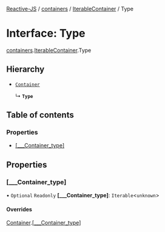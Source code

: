 [Reactive-JS](../README.md) / [containers](../modules/containers.md) / [IterableContainer](../modules/containers.IterableContainer.md) / Type

# Interface: Type

[containers](../modules/containers.md).[IterableContainer](../modules/containers.IterableContainer.md).Type

## Hierarchy

- [`Container`](containers.Container.md)

  ↳ **`Type`**

## Table of contents

### Properties

- [[\_\_\_Container\_type]](containers.IterableContainer.Type.md#[___container_type])

## Properties

### [\_\_\_Container\_type]

• `Optional` `Readonly` **[\_\_\_Container\_type]**: `Iterable`<`unknown`\>

#### Overrides

[Container](containers.Container.md).[[___Container_type]](containers.Container.md#[___container_type])
